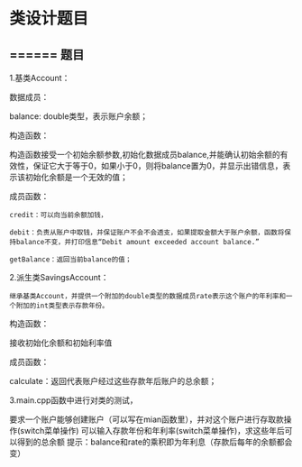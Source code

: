 # 类设计题目
======
题目
--------
1.基类Account：

数据成员：

balance: double类型，表示账户余额；

构造函数：

构造函数接受一个初始余额参数,初始化数据成员balance,并能确认初始余额的有效性，保证它大于等于0，如果小于0，则将balance置为0，并显示出错信息，表示该初始化余额是一个无效的值；

成员函数：

    credit：可以向当前余额加钱，

    debit：负责从账户中取钱，并保证账户不会不会透支，如果提取金额大于账户余额，函数将保持balance不变，并打印信息“Debit amount exceeded account balance.”

    getBalance：返回当前balance的值；

2.派生类SavingsAccount：

    继承基类Account，并提供一个附加的double类型的数据成员rate表示这个账户的年利率和一个附加的int类型表示存款年份。

构造函数：

接收初始化余额和初始利率值

成员函数：

calculate：返回代表账户经过这些存款年后账户的总余额；

3.main.cpp函数中进行对类的测试，

要求一个账户能够创建账户（可以写在mian函数里），并对这个账户进行存取款操作(switch菜单操作)
可以输入存款年份和年利率(switch菜单操作)，求这些年后可以得到的总余额
提示：balance和rate的乘积即为年利息（存款后每年的余额都会变）
